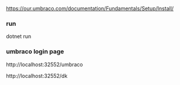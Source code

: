 https://our.umbraco.com/documentation/Fundamentals/Setup/Install/
### run
dotnet run

### umbraco login page 
http://localhost:32552/umbraco

http://localhost:32552/dk